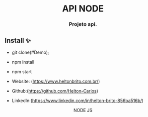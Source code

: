<p align="center">
  <h1 align="center">API NODE</h1>
  <h3 align="center">Projeto api.</h3>
</p>

## Install ✨

- git clone(#Demo);
- npm install
- npm start


- Website: (https://www.heltonbrito.com.br/)
- Github:(https://github.com/Helton-Carlos)
- LinkedIn:(https://www.linkedin.com/in/helton-brito-856ba516b/)

<div align="center">NODE JS</div>
